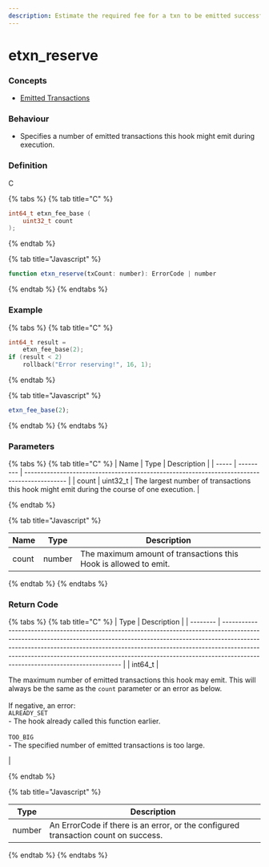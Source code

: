 ```yaml
---
description: Estimate the required fee for a txn to be emitted successfully
---
```


# etxn\_reserve

### Concepts

* [Emitted Transactions](../../../concepts/emitted-transactions.md)

### Behaviour

* Specifies a number of emitted transactions this hook might emit during execution.

### Definition

C

{% tabs %}
{% tab title="C" %}
```c
int64_t etxn_fee_base (
    uint32_t count
);
```


{% endtab %}

{% tab title="Javascript" %}
```javascript
function etxn_reserve(txCount: number): ErrorCode | number
```
{% endtab %}
{% endtabs %}



### Example

{% tabs %}
{% tab title="C" %}
```c
int64_t result = 
    etxn_fee_base(2);
if (result < 2)
    rollback("Error reserving!", 16, 1);
```


{% endtab %}

{% tab title="Javascript" %}
```javascript
etxn_fee_base(2);
```
{% endtab %}
{% endtabs %}



### Parameters

{% tabs %}
{% tab title="C" %}
| Name  | Type      | Description                                                                                 |
| ----- | --------- | ------------------------------------------------------------------------------------------- |
| count | uint32\_t | The largest number of transactions this hook might emit during the course of one execution. |


{% endtab %}

{% tab title="Javascript" %}


| Name  | Type   | Description                                                      |
| ----- | ------ | ---------------------------------------------------------------- |
| count | number | The maximum amount of transactions this Hook is allowed to emit. |
{% endtab %}
{% endtabs %}



### Return Code

{% tabs %}
{% tab title="C" %}
| Type     | Description                                                                                                                                                                                                                                                                                                                                                            |
| -------- | ---------------------------------------------------------------------------------------------------------------------------------------------------------------------------------------------------------------------------------------------------------------------------------------------------------------------------------------------------------------------- |
| int64\_t | <p>The maximum number of emitted transactions this hook may emit. This will always be the same as the <code>count</code> parameter or an error as below.<br><br>If negative, an error:<br><code>ALREADY_SET</code><br>- The hook already called this function earlier.<br><br><code>TOO_BIG</code><br>- The specified number of emitted transactions is too large.</p> |


{% endtab %}

{% tab title="Javascript" %}


| Type   | Description                                                                        |
| ------ | ---------------------------------------------------------------------------------- |
| number | An ErrorCode if there is an error, or the configured transaction count on success. |
{% endtab %}
{% endtabs %}

